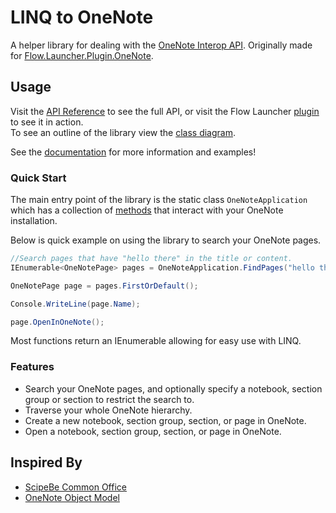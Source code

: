 # LINQ to OneNote

A helper library for dealing with the [OneNote Interop API](https://learn.microsoft.com/en-us/office/client-developer/onenote/application-interface-onenote).
Originally made for [Flow.Launcher.Plugin.OneNote](https://github.com/Odotocodot/Flow.Launcher.Plugin.OneNote).

## Usage

Visit the [API Reference](https://odotocodot.github.io/Linq2OneNote/api/Odotocodot.OneNote.Linq.html) to see the full API, or visit the Flow Launcher [plugin](https://github.com/Odotocodot/Flow.Launcher.Plugin.OneNote/blob/master/Flow.Launcher.Plugin.OneNote/SearchManager.cs) to see it in action.\
To see an outline of the library view the [class diagram](https://github.com/Odotocodot/Linq2OneNote/blob/main/Documentation/images/class_diagram.png).

See the [documentation](https://odotocodot.github.io/Linq2OneNote/) for more information and examples!

### Quick Start

The main entry point of the library is the static class ``OneNoteApplication`` which has a collection of [methods](https://odotocodot.github.io/Linq2OneNote/api/Odotocodot.OneNote.Linq.OneNoteApplication.html#methods) that interact with your OneNote installation.

Below is quick example on using the library to search your OneNote pages.

```csharp
//Search pages that have "hello there" in the title or content.
IEnumerable<OneNotePage> pages = OneNoteApplication.FindPages("hello there");

OneNotePage page = pages.FirstOrDefault();

Console.WriteLine(page.Name);

page.OpenInOneNote();
```

Most functions return an IEnumerable allowing for easy use with LINQ.

### Features

- Search your OneNote pages, and optionally specify a notebook, section group or section to restrict the search to.
- Traverse your whole OneNote hierarchy.
- Create a new notebook, section group, section, or page in OneNote.
- Open a notebook, section group, section, or page in OneNote.

## Inspired By

- [ScipeBe Common Office](https://github.com/scipbe/ScipBe-Common-Office)
- [OneNote Object Model](https://github.com/idvorkin/onom)